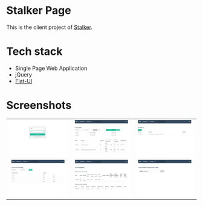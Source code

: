 # Stalker Page
This is the client project of [Stalker](https://github.com/scosuen/Stalker).

# Tech stack
* Single Page Web Application
* jQuery
* [Flat-UI](http://designmodo.github.io/Flat-UI/) 

# Screenshots
|  |   |   |
|:-----------:|:-------:|:-------:|
|![login](https://github.com/scosuen/Stalker/blob/master/login.jpg)|![itemproift](https://github.com/scosuen/Stalker/blob/master/itemprofit.jpg)|![inventory](https://github.com/scosuen/Stalker/blob/master/inventory.jpg)|
|![customerspending](https://github.com/scosuen/Stalker/blob/master/customerspending.jpg)|![templat](https://github.com/scosuen/Stalker/blob/master/template.jpg)|![uploadexcel](https://github.com/scosuen/Stalker/blob/master/uploadexcel.jpg)|
